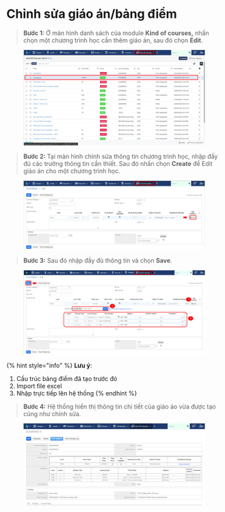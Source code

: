 # Chỉnh sửa giáo án/bảng điểm

> **Bước 1:** Ở màn hình danh sách của module **Kind of courses,** nhấn chọn một chương trình học cần thêm giáo án, sau đó chọn **Edit**.

<figure><img src="../../.gitbook/assets/image (13).png" alt=""><figcaption></figcaption></figure>

> **Bước 2:** Tại màn hình chỉnh sửa thông tin chương trình học, nhập đầy đủ các trường thông tin cần thiết. Sau đó nhấn chọn **Create** để Edit giáo án cho một chương trình học.

<figure><img src="../../.gitbook/assets/image (16) (1).png" alt=""><figcaption></figcaption></figure>

> **Bước 3:** Sau đó nhập đầy đủ thông tin và chọn **Save**.

<figure><img src="../../.gitbook/assets/image (5) (6).png" alt=""><figcaption></figcaption></figure>

{% hint style="info" %}
**Lưu ý**:

1. Cấu trúc bảng điểm đã tạo trước đó
2. Import file excel
3. Nhập trực tiếp lên hệ thống
{% endhint %}

> **Bước 4:** Hệ thống hiển thị thông tin chi tiết của giáo áo vừa được tạo cũng như chỉnh sửa.

<figure><img src="../../.gitbook/assets/image (1) (4).png" alt=""><figcaption></figcaption></figure>
